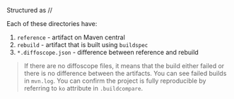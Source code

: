 Structured as
<groupId>/<artifactId>/<version>

Each of these directories have:
1. `reference` - artifact on Maven central
2. `rebuild` - artifact that is built using `buildspec`
3. `*.diffoscope.json` - difference between reference and rebuild
> If there are no diffoscope files, it means that the build either failed or there is no difference between the artifacts.
You can see failed builds in `mvn.log`. You can confirm the project is fully reproducible by referring to `ko` attribute in `.buildcompare`.

